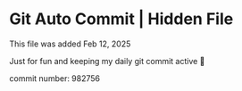 # Git Auto Commit | Hidden File

This file was added Feb 12, 2025

Just for fun and keeping my daily git commit active 🤪

commit number: 982756
